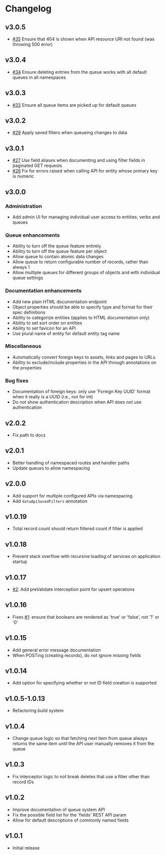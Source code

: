 # Changelog

## v3.0.5

* [#35](https://github.com/pixl8/preside-ext-data-api/issues/34) Ensure that 404 is shown when API resource URI not found (was throwing 500 error) 

## v3.0.4

* [#34](https://github.com/pixl8/preside-ext-data-api/issues/34) Ensure deleting entries from the queue works with all default queues in all namespaces

## v3.0.3

* [#33](https://github.com/pixl8/preside-ext-data-api/issues/33) Ensure all queue items are picked up for default queues 

## v3.0.2

* [#29](https://github.com/pixl8/preside-ext-data-api/issues/29) Apply saved filters when queueing changes to data

## v3.0.1

* [#27](https://github.com/pixl8/preside-ext-data-api/issues/27) Use field aliases when documenting and using filter fields in paginated GET requests
* [#26](https://github.com/pixl8/preside-ext-data-api/issues/26) Fix for errors raised when calling API for entity whose primary key is numeric

## v3.0.0

### Administration

* Add admin UI for managing individual user access to entities, verbs and queues

### Queue enhancements

* Ability to turn off the queue feature entirely
* Ability to turn off the queue feature per object
* Allow queue to contain atomic data changes
* Allow queue to return configurable number of records, rather than always 1
* Allow multiple queues for different groups of objects and with individual queue settings

### Documentation enhancements

* Add new plain HTML documentation endpoint
* Object properties should be able to specify type and format for their spec definitions
* Ability to categorize entities (applies to HTML documentation only)
* Ability to set sort order on entities
* Ability to set favicon for an API
* Use plural name of entity for default entity tag name

### Miscellaneous

* Automatically convert foreign keys to assets, links and pages to URLs.
* Ability to exclude/include properties in the API through annotations on the properties

### Bug fixes

* Documentation of foreign keys: only use 'Foreign Key UUID' format when it really is a UUID (i.e., not for int)
* Do not show authentication description when API does not use authentication


## v2.0.2

* Fix path to docs

## v2.0.1

* Better handling of namespaced routes and handler paths
* Update queues to allow namespacing

## v2.0.0

* Add support for multiple configured APIs via namespacing
* Add `dataApiSavedFilters` annotation

## v1.0.19

* Total record count should return filtered count if filter is applied

## v1.0.18

* Prevent stack overflow with recursive loading of services on application startup

## v1.0.17

* [#2](https://github.com/pixl8/preside-ext-data-api/issues/2): Add preValidate interception point for upsert operations

## v1.0.16

* Fixes [#1](https://github.com/pixl8/preside-ext-data-api/issues/1): ensure that booleans are rendered as 'true' or 'false', not '1' or '0'

## v1.0.15

* Add general error message documentation
* When POSTing (creating records), do not ignore missing fields

## v1.0.14

* Add option for specifying whether or not ID field creation is supported

## v1.0.5-1.0.13

* Refactoring build system

## v1.0.4

* Change queue logic so that fetching next item from queue always returns the same item *until* the API user manually removes it from the queue

## v1.0.3

* Fix interceptor logic to not break deletes that use a filter other than record IDs

## v1.0.2

* Improve documentation of queue system API
* Fix the possible field list for the 'fields' REST API param
* Allow for default descriptions of commonly named fields

## v1.0.1

* Initial release
